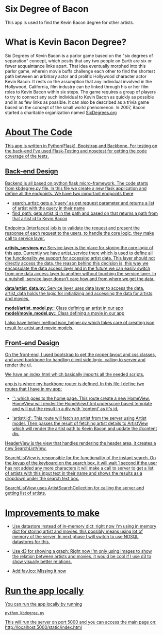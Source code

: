 Six Degree of Bacon
==================
This app is used to find the Kevin Bacon degree for other artists.

What is Kevin Bacon Degree?
==================
Six Degrees of Kevin Bacon is a parlor game based on the "six degrees of separation" concept,
which posits that any two people on Earth are six or fewer acquaintance links apart.
That idea eventually morphed into this parlor game, wherein movie buffs challenge each other
to find the shortest path between an arbitrary actor and prolific Hollywood
character actor Kevin Bacon. It rests on the assumption that any individual involved in the Hollywood,
California, film industry can be linked through his or her film roles to Kevin Bacon within six steps.
The game requires a group of players to try to connect any such individual to Kevin Bacon as quickly
as possible and in as few links as possible. It can also be described as a trivia game based on
the concept of the small world phenomenon. In 2007, Bacon started
a charitable organization named <a href="http://SixDegrees.org">SixDegrees.org


About The Code
================
This app is written in Python(Flask), Bootstrap and Backbone. For testing on the back-end I've used Flask-Testing and
nosetest for getting the code coverage of the tests.

Back-end Design
---------
Backend is all based on python flask micro-framework. The code starts from kbdegree.py file. In this file we create a
new flask application and define all the endpoints. We have two important endpoints there
- search_artist: gets a 'query' as get request parameter and returns a list of artist with the query in their name
- find_path: gets artist id in the path and based on that returns a path from that artist id to Kevin Bacon

Endpoints (interfaces) job is to validate the request and present the response of each request to the users, to handle
the core logic, they make call to service layer.

**artists_services.py:** Service layer is the place for storing the core logic of this app. Currently we have artist_service
there which is used to define all the functionality we support for accessing artist data. This layer should not directly
access the data, the reason behind this decision is, this way we encapsulate the data access layer and in the future
we can easily switch from one data access layer to another without touching the service layer. In a nutshell,
service layer doesn't care how and from where we get the data.

**data/artist_data.py:** Service layer uses data layer to access the data. artist_data holds the logic for initializing
and accessing the data for
artists and movies.

**model/artist_model.py:**: Class defining an artist in our app
**model/movie_model.py:**: Class defining a movie in our app

I also have helper method json_helper.py which takes care of creating json result for artist and movie models.

Front-end Design
-----------
On the front-end, I used bootstrap to get the proper layout and css classes, and used backbone for handling client side
logic, calling to server and render the ui.

We have an index.html which basically imports all the needed scripts.

app.js is where my backbone router is defined. In this file I define two routes that I have in my app:
- '': which goes to the home page. This route create a new HomeView. HomeView will render the HomeView.html underscore
based template and will put the result in a div with 'content' as it's id.

- 'artist/:id': This route will fetch an artist from the server using Artist model. Then passes the result of fetching
artist details to ArtistView which will render the artist path to Kevin Bacon and update the #content div.

HeaderView is the view that handles rendering the header area, it creates a new SearchListView.

SearchListView is responsible for the functionality of the instant search. On the keyup of the keyboard
on the search box, it will wait 1 second if the user has not added any more characters it will make a call to server to
get a list of artists with this input text in their name and shows the results as a dropdown under the search text box.

SearchListView uses ArtistSearchCollection for calling the server and getting list of artists.


Improvements to make
===========
- Use datastore instead of in-memory dict: right now I'm using in memory dict for storing artist and movies. this
possibly means using lot of memory of the server, In next phase I will switch to use NOSQL datastores for this.

- Use d3 for showing a graph: Right now I'm only using images to show the relation between artists and movies,
it would be cool if I use d3 to show visually better relations.

- Add fav.ico: Missing it now


Run the app locally
===========
You can run the app locally by running

    python kbdegree.py

This will run the server on port 5000 and you can access the main page on:
http://localhost:5000/static/index.html

